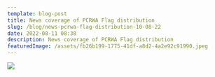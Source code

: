 ```yaml
---
template: blog-post
title: News coverage of PCRWA Flag distribution
slug: /blog/news-pcrwa-flag-distribution-10-08-22
date: 2022-08-11 08:38
description: News coverage of PCRWA Flag distribution
featuredImage: /assets/fb26b199-1775-41df-a8d2-4a2e92c91990.jpeg
---
```

![](/assets/67124a64-366a-48f7-a11b-fac2c0aae75e.jpeg)